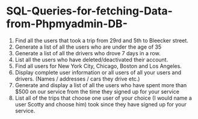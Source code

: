 # SQL-Queries-for-fetching-Data-from-Phpmyadmin-DB-
1. Find all the users that took a trip from 29rd and 5th to Bleecker street. 
2. Generate a list of all the users who are under the age of 35 
3. Generate a list of all the drivers who drove 7 days in a row. 
4. List all the users who have deleted/deactivated their account.
5. Find all users for New York City, Chicago, Boston and Los Angeles.
6. Display complete user information or all users of all your users and
drivers. (Names / addresses / cars they drive etc.)
7. Generate and display a list of all the users who have spent more than
$500 on our service from the time they signed up for your service
8. List all of the trips that choose one user of your choice (I would name a
user Scotty and choose him) took since they have signed up for your
service.
